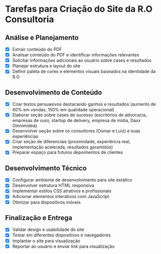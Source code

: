 # Tarefas para Criação do Site da R.O Consultoria

## Análise e Planejamento
- [x] Extrair conteúdo do PDF
- [x] Analisar conteúdo do PDF e identificar informações relevantes
- [x] Solicitar informações adicionais ao usuário sobre cases e resultados
- [x] Planejar estrutura e layout do site
- [x] Definir paleta de cores e elementos visuais baseados na identidade da R.O

## Desenvolvimento de Conteúdo
- [x] Criar textos persuasivos destacando ganhos e resultados (aumento de 60% em vendas, 150% em qualidade operacional)
- [x] Elaborar seção sobre cases de sucesso (escritórios de advocacia, empresas de ouro, startup de delivery, empresa de mídia, Daxx Omnimidea)
- [x] Desenvolver seção sobre os consultores (Osmar e Luiz) e suas experiências
- [x] Criar seção de diferenciais (proximidade, experiência real, implementação acelerada, resultados garantidos)
- [x] Preparar espaço para futuros depoimentos de clientes

## Desenvolvimento Técnico
- [x] Configurar ambiente de desenvolvimento para site estático
- [x] Desenvolver estrutura HTML responsiva
- [x] Implementar estilos CSS atrativos e profissionais
- [x] Adicionar elementos interativos com JavaScript
- [x] Otimizar para dispositivos móveis

## Finalização e Entrega
- [x] Validar design e usabilidade do site
- [x] Testar em diferentes dispositivos e navegadores
- [x] Implantar o site para visualização
- [x] Reportar ao usuário e enviar link para visualização

